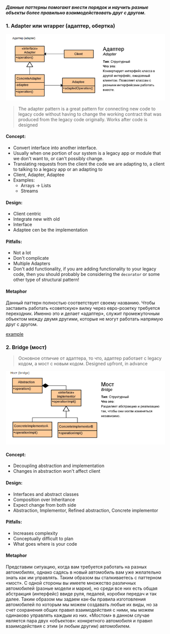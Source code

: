 
***Данные паттерны помогают внести порядок и научить разные объекты более правильно взаимодействовать друг с другом.***

### 1. Adapter или wrapper (адаптер, обертка)

![alt text](images/adapter.png)

> The adapter pattern is a great pattern for connecting new code to legacy code without 
> having to change the working contract that was produced from the legacy code originally.
> Works after code is designed

#### Concept:
 - Convert interface into another interface.
 - Usually when one portion of our system is a legacy app or module that we don't want to, or can't possibly change.
 - Translating requests from the client the code we are adapting to, a client to talking to a legacy app or an adapting to 
 - Client, Adapter, Adaptee
 - Examples:
 	 - Arrays -> Lists
 	 - Streams
 	 
#### Design:
 - Client centric
 - Integrate new with old
 - Interface
 - Adaptee cen be the implementation
 
#### Pitfalls:
 - Not a lot
 - Don't complicate
 - Multiple Adapters
 - Don't add functionality, if you are adding functionality to your legacy code, 
   then you should probably be considering the `decorator` or some other type of structural pattern!
 
#### Metaphor 
Данный паттерн полностью соответствует своему названию. Чтобы заставить работать «советскую» вилку через евро-розетку требуется переходник. 
Именно это и делает «адаптер», служит промежуточным объектом между двумя другими, которые не могут работать напрямую друг с другом.
 
[example](_1_adapter/)  

### 2. Bridge (мост)

> Основное отличие от адаптера, то что, адаптер работает с legacy кодом, а мост с новым кодом.
> Designed upfront, in advance

![alt text](images/bridge.png)

#### Concept:
 - Decoupling abstraction and implementation
 - Changes in abstraction won't affect client
 
#### Design:
 - Interfaces and abstract classes
 - Composition over Inheritance
 - Expect change from both side
 - Abstraction, Implementor, Refined abstraction, Concrete implementor
 
#### Pitfalls:
 - Increases complexity
 - Conceptually difficult to plan
 - What goes where is your code
 
#### Metaphor  
 Представим ситуацию, когда вам требуется работать на разных автомобилях, однако садясь в новый автомобиль вам уже желательно знать как им управлять. 
 Таким образом вы сталкиваетесь с паттерном «мост». С одной стороны вы имеете множество различных автомобилей (разные модели и марки), 
 но среди все них есть общая абстракция (интерфейс) ввиде руля, педалей, коробки передач и так далее. 
 Таким образом мы задаем как-бы правила изготовления автомобилей по которым мы можем создавать любые их виды, 
 но за счет сохранения общих правил взаимодействия с ними, мы можем одинаково управлять каждым из них. 
 «Мостом» в данном случае является пара двух «объектов»: конкретного автомобиля и правил взаимодействия с этим (и любым другим) автомобилем.
 